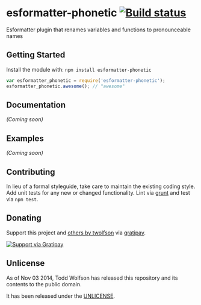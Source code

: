 # esformatter-phonetic [![Build status](https://travis-ci.org/twolfson/esformatter-phonetic.png?branch=master)](https://travis-ci.org/twolfson/esformatter-phonetic)

Esformatter plugin that renames variables and functions to pronounceable names

## Getting Started
Install the module with: `npm install esformatter-phonetic`

```js
var esformatter_phonetic = require('esformatter-phonetic');
esformatter_phonetic.awesome(); // "awesome"
```

## Documentation
_(Coming soon)_

## Examples
_(Coming soon)_

## Contributing
In lieu of a formal styleguide, take care to maintain the existing coding style. Add unit tests for any new or changed functionality. Lint via [grunt](https://github.com/gruntjs/grunt) and test via `npm test`.

## Donating
Support this project and [others by twolfson][gratipay] via [gratipay][].

[![Support via Gratipay][gratipay-badge]][gratipay]

[gratipay-badge]: https://cdn.rawgit.com/gratipay/gratipay-badge/2.x.x/dist/gratipay.png
[gratipay]: https://www.gratipay.com/twolfson/

## Unlicense
As of Nov 03 2014, Todd Wolfson has released this repository and its contents to the public domain.

It has been released under the [UNLICENSE][].

[UNLICENSE]: UNLICENSE
